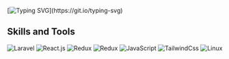 [![Typing SVG](https://readme-typing-svg.herokuapp.com?color=%234121C5&size=16&lines=Welcome+to+BegDev+github+page.)](https://git.io/typing-svg)
## Skills and Tools
![Laravel](https://img.shields.io/badge/Laravel-C70000?style=for-the-badge&logo=laravel)
![React.js](https://img.shields.io/badge/React-1271FF)
![Redux](https://img.shields.io/badge/Redux-C5198C)
![Redux](https://img.shields.io/badge/Redux-Saga-0C5CC5)
![JavaScript](https://img.shields.io/badge/JavaScript-EDBA15)
![TailwindCss](https://img.shields.io/badge/TailwindCss-1271FF)
![Linux](https://img.shields.io/badge/Linux-Debian-010812)
<!--
**BegencGlyjow/BegencGlyjow** is a ✨ _special_ ✨ repository because its `README.md` (this file) appears on your GitHub profile.

Here are some ideas to get you started:

- 🔭 I’m currently working on ...
- 🌱 I’m currently learning ...
- 👯 I’m looking to collaborate on ...
- 🤔 I’m looking for help with ...
- 💬 Ask me about ...
- 📫 How to reach me: ...
- 😄 Pronouns: ...
- ⚡ Fun fact: ...
-->
